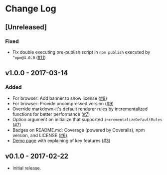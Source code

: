 Change Log
===

[Unreleased]
---

### Fixed

- Fix double executing pre-publish script in `npm publish` executed by `^npm@4.0.0` ([#11](https://github.com/yhatt/markdown-it-incremental-dom/pull/11))

v1.0.0 - 2017-03-14
---

### Added

- For browser: Add banner to show license ([#9](https://github.com/yhatt/markdown-it-incremental-dom/pull/9))
- For browser: Provide uncompressed version ([#9](https://github.com/yhatt/markdown-it-incremental-dom/pull/9))
- Override markdown-it's default renderer rules by incrementalized functions for better performance ([#7](https://github.com/yhatt/markdown-it-incremental-dom/pull/7))
- Option argument on initialize that supported `incrementalizeDefaultRules` ([#7](https://github.com/yhatt/markdown-it-incremental-dom/pull/7))
- Badges on README.md: Coverage (powered by Coveralls), npm version, and LICENSE ([#6](https://github.com/yhatt/markdown-it-incremental-dom/pull/6))
- [Demo page](https://yhatt.github.io/markdown-it-incremental-dom/) with explaining of key features  ([#3](https://github.com/yhatt/markdown-it-incremental-dom/issue/3))

v0.1.0 - 2017-02-22
---

- Initial release.
